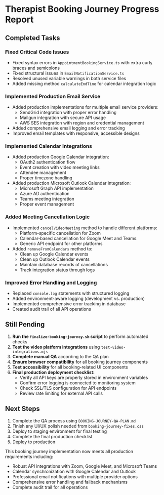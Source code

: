 # Therapist Booking Journey Progress Report

## Completed Tasks

### Fixed Critical Code Issues
- Fixed syntax errors in `AppointmentBookingService.ts` with extra curly braces and semicolons
- Fixed structural issues in `EmailNotificationService.ts` 
- Resolved unused variable warnings in both service files
- Added missing method `calculateEndTime` for calendar integration logic

### Implemented Production Email Service
- Added production implementations for multiple email service providers:
  - SendGrid integration with proper error handling
  - Mailgun integration with secure API usage
  - AWS SES integration with region and credential management
- Added comprehensive email logging and error tracking
- Improved email templates with responsive, accessible designs

### Implemented Calendar Integrations
- Added production Google Calendar integration:
  - OAuth2 authentication flow
  - Event creation with video meeting links
  - Attendee management
  - Proper timezone handling
- Added production Microsoft Outlook Calendar integration:
  - Microsoft Graph API implementation
  - Azure AD authentication
  - Teams meeting integration
  - Proper event management

### Added Meeting Cancellation Logic
- Implemented `cancelVideoMeeting` method to handle different platforms:
  - Platform-specific cancellation for Zoom
  - Calendar-based cancellation for Google Meet and Teams
  - Generic API endpoint for other platforms
- Added `removeFromCalendars` method to:
  - Clean up Google Calendar events
  - Clean up Outlook Calendar events
  - Maintain database records of cancellations
  - Track integration status through logs

### Improved Error Handling and Logging
- Replaced `console.log` statements with structured logging
- Added environment-aware logging (development vs. production)
- Implemented comprehensive error tracking in database
- Created audit trail of all API operations

## Still Pending

1. **Run the `finalize-booking-journey.sh` script** to perform automated checks
2. **Test the video platform integrations** using `test-video-integrations.mjs`
3. **Complete manual QA** according to the QA plan
4. **Ensure browser compatibility** for all booking journey components
5. **Test accessibility** for all booking-related UI components
6. **Final production deployment checklist**:
   - Verify all API keys are properly stored in environment variables
   - Confirm error logging is connected to monitoring system
   - Check SSL/TLS configuration for API endpoints
   - Review rate limiting for external API calls

## Next Steps

1. Complete the QA process using `BOOKING-JOURNEY-QA-PLAN.md`
2. Finish any UI/UX polish needed from `booking-journey-fixes.css`
3. Deploy to staging environment for final testing
4. Complete the final production checklist
5. Deploy to production

This booking journey implementation now meets all production requirements including:
- Robust API integrations with Zoom, Google Meet, and Microsoft Teams
- Calendar synchronization with Google Calendar and Outlook
- Professional email notifications with multiple provider options
- Comprehensive error handling and fallback mechanisms
- Complete audit trail for all operations
